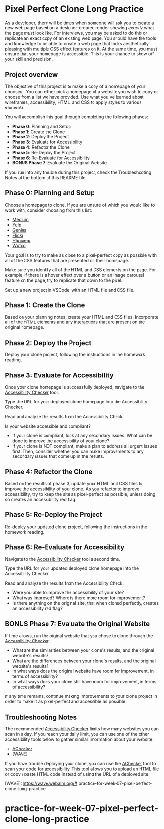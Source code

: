 # Pixel Perfect Clone Long Practice

As a developer, there will be times when someone will ask you to create a new
web page based on a designer-created render showing _exactly_ what the
page _must_ look like.  For interviews, you may be asked to do this or
replicate an exact copy of an existing web page. You should have the tools and
knowledge to be able to create a web page that looks aesthetically pleasing with
multiple CSS effect features on it.  At the same time, you must ensure that your
homepage is accessible. This is your chance to show off your skill
and precision.

## Project overview

The objective of this project is to make a copy of a homepage of your choosing.
You can either pick a homepage of a website you wish to copy or choose from a 
list we have provided. Use what you've learned about wireframes, accessibility, 
HTML, and CSS to apply styles to various elements.

You will accomplish this goal through completing the following phases:

- **Phase 0**: Planning and Setup
- **Phase 1**: Create the Clone
- **Phase 2**: Deploy the Project
- **Phase 3**: Evaluate for Accessibility
- **Phase 4**: Refactor the Clone
- **Phase 5**: Re-Deploy the Project
- **Phase 6**: Re-Evaluate for Accessibility
- **BONUS Phase 7**: Evaluate the Original Website

If you run into any trouble during this project, check the Troubleshooting Notes
at the bottom of this README file.

## Phase 0: Planning and Setup

Choose a homepage to clone. If you are unsure of which you would like to work 
with, consider choosing from this list:

- [Medium][medium]
- [Yelp][yelp]
- [Genius][genius]
- [Flickr][flickr]
- [Hipcamp][hipcamp]
- [Wufoo][wufoo]

Your goal is to try to make as close to a pixel-perfect copy as possible with
all of the CSS features that are presented on their homepage.

Make sure you identify all of the HTML and CSS elements on the page. For
example, if there is a hover effect over a button or an image carousel feature
on the page, try to replicate that down to the pixel.

Set up a new project in VSCode, with an HTML file and CSS file.

## Phase 1: Create the Clone

Based on your planning notes, create your HTML and CSS files. Incorporate all of
the HTML elements and any interactions that are present on the original
homepage. 

## Phase 2: Deploy the Project

Deploy your clone project, following the instructions in the homework reading.

## Phase 3: Evaluate for Accessibility

Once your clone homepage is successfully deployed, navigate to the
[Accessibility Checker] tool.

Type the URL for your deployed clone homepage into the Accessibility Checker.

Read and analyze the results from the Accessibility Check.

Is your website accessible and compliant?

- If your clone is compliant, look at any secondary issues. What can be done to
  improve the accessibility of your clone?
- If your clone is NOT compliant, make a plan to address all urgent issues
  first. Then, consider whether you can make improvements to any secondary
  issues that come up in the results.

## Phase 4: Refactor the Clone

Based on the results of phase 3, update your HTML and CSS files to improve the
accessibility of your clone. As you refactor to improve accessibility, try to
keep the site as pixel-perfect as possible, unless doing so creates an
accessibility red flag.

## Phase 5: Re-Deploy the Project

Re-deploy your updated clone project, following the instructions in the homework
reading.

## Phase 6: Re-Evaluate for Accessibility

Navigate to the [Accessibility Checker] tool a second time.

Type the URL for your updated deployed clone homepage into the Accessibility
Checker.

Read and analyze the results from the Accessibility Check.

- Were you able to improve the accessibility of your site?
- What was improved? Where is there more room for improvement?
- Is there anything on the original site, that when cloned perfectly, creates an
  accessibility red flag?

## BONUS Phase 7: Evaluate the Original Website

If time allows, run the oiginal website that you chose to clone through the
[Accessibility Checker].

- What are the similarities between your clone's results, and the original
  website's results?
- What are the differences between your clone's results, and the original
  website's results?
- In what ways does the original website have room for improvement, in terms of accessibility?
- In what ways does your clone still have room for improvement, in terms of accessibility?

If any time remains, continue making improvements to your clone project in order
to make it as pixel-perfect and accessible as possible.

## Troubleshooting Notes

The recommended [Accessibility Checker] limits how many websites you can scan in
a day. If you reach your daily limit, you can use one of the other accessibility
tools below to gather similar information about your website.

  - [AChecker]
  - [WAVE]

If you have trouble deploying your clone, you can use the [AChecker] tool to
scan your code for accessibility. This tool allows you to upload an HTML file or
copy / paste HTML code instead of using the URL of a deployed site.

[medium]: https://medium.com/
[yelp]: https://www.yelp.com/
[wufoo]: https://www.wufoo.com/
[flickr]: https://flickr.com/
[genius]: https://genius.com/
[hipcamp]: https://www.hipcamp.com/

[Accessibility Checker]: https://www.accessibilitychecker.org/
[AChecker]: https://achecker.achecks.ca/checker/index.php
[WAVE]: https://wave.webaim.org/# practice-for-week-07-pixel-perfect-clone-long-practice
# practice-for-week-07-pixel-perfect-clone-long-practice
